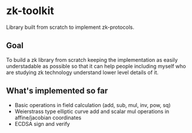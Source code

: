 # zk-toolkit
Library built from scratch to implement zk-protocols.

## Goal
To build a zk library from scratch keeping the implementation as easily understadable as possible so that it can help people including myself who are studying zk technology understand lower level details of it.

## What's implemented so far
- Basic operations in field calculation (add, sub, mul, inv, pow, sq)
- Weierstrass type elliptic curve add and scalar mul operations in affine/jacobian coordinates
- ECDSA sign and verify
